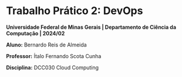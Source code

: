 # **Trabalho Prático 2:** DevOps

**Universidade Federal de Minas Gerais | Departamento de Ciência da Computação | 2024/02**

**Aluno:** Bernardo Reis de Almeida

**Professor:** Ítalo Fernando Scota Cunha

**Disciplina:** DCC030 Cloud Computing